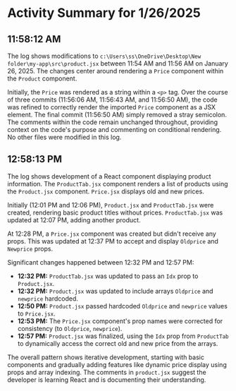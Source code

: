 # Activity Summary for 1/26/2025

## 11:58:12 AM
The log shows modifications to `c:\Users\ss\OneDrive\Desktop\New folder\my-app\src\product.jsx`  between 11:54 AM and 11:56 AM on January 26, 2025.  The changes center around rendering a `Price` component within the `Product` component.

Initially, the `Price` was rendered as a string within a `<p>` tag.  Over the course of three commits (11:56:06 AM, 11:56:43 AM, and 11:56:50 AM),  the code was refined to correctly render the imported `Price` component as a JSX element. The final commit (11:56:50 AM) simply removed a stray semicolon.  The comments within the code remain unchanged throughout, providing context on the code's purpose and commenting on conditional rendering.  No other files were modified in this log.


## 12:58:13 PM
The log shows development of a React component displaying product information.  The `ProductTab.jsx` component renders a list of products using the `Product.jsx` component.  `Price.jsx` displays old and new prices.

Initially (12:01 PM and 12:06 PM),  `Product.jsx` and `ProductTab.jsx` were created,  rendering basic product titles without prices.  `ProductTab.jsx` was updated at 12:07 PM, adding another product.

At 12:28 PM, a `Price.jsx` component was created but didn't receive any props. This was updated at 12:37 PM to accept and display `Oldprice` and `Newprice` props.

Significant changes happened between 12:32 PM and 12:57 PM:

* **12:32 PM:** `ProductTab.jsx` was updated to pass an `Idx` prop to `Product.jsx`.
* **12:32 PM:**  `Product.jsx` was updated to include arrays `Oldprice` and `newprice` hardcoded.
* **12:50 PM:** `Product.jsx` passed hardcoded `Oldprice` and `newprice` values to `Price.jsx`.
* **12:53 PM:** The `Price.jsx` component's prop names were corrected for consistency (to `Oldprice`, `newprice`).
* **12:57 PM:** `Product.jsx` was finalized, using the `Idx` prop from `ProductTab` to dynamically access the correct old and new price from the arrays.


The overall pattern shows iterative development, starting with basic components and gradually adding features like dynamic price display using props and array indexing.  The comments in `product.jsx` suggest the developer is learning React and is documenting their understanding.
